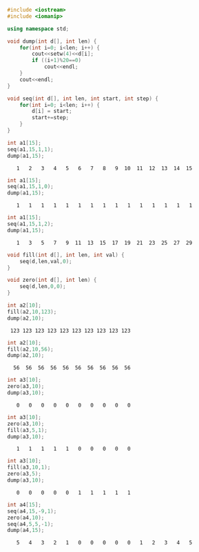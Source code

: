 ```c++
#include <iostream>
#include <iomanip>

using namespace std;
```


```c++
void dump(int d[], int len) {
    for(int i=0; i<len; i++) {
        cout<<setw(4)<<d[i];
        if ((i+1)%20==0)
            cout<<endl;
    }
    cout<<endl;
}
```


```c++
void seq(int d[], int len, int start, int step) {
    for(int i=0; i<len; i++) {
        d[i] = start;
        start+=step;
    }
}
```


```c++
int a1[15];
seq(a1,15,1,1);
dump(a1,15);
```

       1   2   3   4   5   6   7   8   9  10  11  12  13  14  15



```c++
int a1[15];
seq(a1,15,1,0);
dump(a1,15);
```

       1   1   1   1   1   1   1   1   1   1   1   1   1   1   1



```c++
int a1[15];
seq(a1,15,1,2);
dump(a1,15);
```

       1   3   5   7   9  11  13  15  17  19  21  23  25  27  29



```c++
void fill(int d[], int len, int val) {
    seq(d,len,val,0);    
}
```


```c++
void zero(int d[], int len) {
    seq(d,len,0,0);    
}
```


```c++
int a2[10];
fill(a2,10,123);
dump(a2,10);
```

     123 123 123 123 123 123 123 123 123 123



```c++
int a2[10];
fill(a2,10,56);
dump(a2,10);
```

      56  56  56  56  56  56  56  56  56  56



```c++
int a3[10];
zero(a3,10);
dump(a3,10);
```

       0   0   0   0   0   0   0   0   0   0



```c++
int a3[10];
zero(a3,10);
fill(a3,5,1);
dump(a3,10);
```

       1   1   1   1   1   0   0   0   0   0



```c++
int a3[10];
fill(a3,10,1);
zero(a3,5);
dump(a3,10);
```

       0   0   0   0   0   1   1   1   1   1



```c++
int a4[15];
seq(a4,15,-9,1);
zero(a4,10);
seq(a4,5,5,-1);
dump(a4,15);
```

       5   4   3   2   1   0   0   0   0   0   1   2   3   4   5



```c++

```


```c++

```
